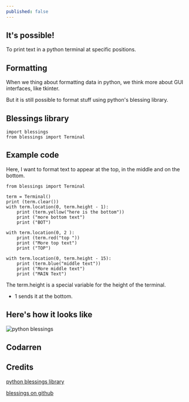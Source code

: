 ```yaml
---
published: false
---
```

## It's possible!

To print text in a python terminal at specific positions.

## Formatting
When we thing about formatting data in python, we think more about GUI interfaces, like tkinter.

But it is still possible to format stuff using python's blessing library.

## Blessings library
```
import blessings
from blessings import Terminal
```

## Example code
Here, I want to format text to appear at the top, in the middle and on the bottom.

```
from blessings import Terminal

term = Terminal()
print (term.clear())
with term.location(0, term.height - 1):
    print (term.yellow("here is the bottom"))
    print ("more bottom text")
    print ("BOT")

with term.location(0, 2 ):
    print (term.red("top "))
    print ("More top text")
    print ("TOP")

with term.location(0, term.height - 15):
    print (term.blue("middle text"))
    print ("More middle text")
    print ("MAIN Text")
```
The term.height is a special variable for the height of the terminal.

- 1 sends it at the bottom.

## Here's how it looks like
![python blessings](https://github.com/codarrenvelvindron/codarrenvelvindron.github.io/raw/master/images/python_blessings.png)

## Codarren

## Credits
[python blessings library](https://pypi.org/project/blessings/)

[blessings on github](https://github.com/erikrose/blessings)